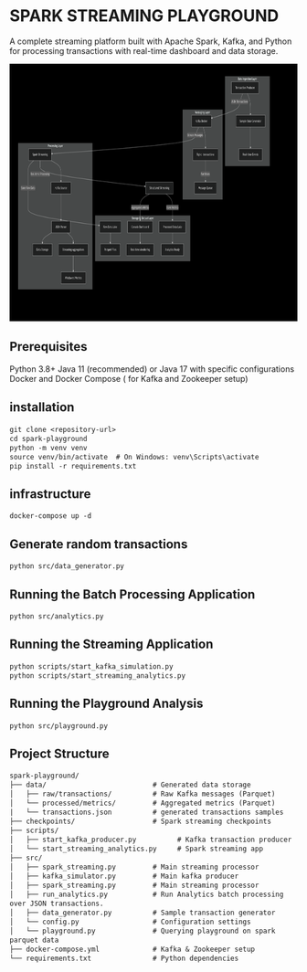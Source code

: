 # SPARK STREAMING PLAYGROUND

A complete streaming platform built with Apache Spark, Kafka, and Python for processing  transactions with real-time dashboard and data storage.

<img width="936" height="451" alt="image" src="workflow.png" />

## Prerequisites

Python 3.8+
Java 11 (recommended) or Java 17 with specific configurations
Docker and Docker Compose ( for Kafka and Zookeeper setup)

## installation
```
git clone <repository-url>
cd spark-playground
python -m venv venv
source venv/bin/activate  # On Windows: venv\Scripts\activate
pip install -r requirements.txt
```

## infrastructure
```
docker-compose up -d
```

## Generate random transactions
```
python src/data_generator.py
```


## Running the Batch Processing Application
```
python src/analytics.py
```

## Running the Streaming Application
```
python scripts/start_kafka_simulation.py
python scripts/start_streaming_analytics.py
```

## Running the Playground Analysis

```
python src/playground.py
```
## Project Structure

```
spark-playground/
├── data/                          # Generated data storage
│   ├── raw/transactions/          # Raw Kafka messages (Parquet)
│   └── processed/metrics/         # Aggregated metrics (Parquet)
|   └── transactions.json          # generated transactions samples
├── checkpoints/                   # Spark streaming checkpoints
├── scripts/
│   ├── start_kafka_producer.py          # Kafka transaction producer
│   └── start_streaming_analytics.py     # Spark streaming app
├── src/
│   ├── spark_streaming.py         # Main streaming processor
│   ├── kafka_simulator.py         # Main kafka producer
│   ├── spark_streaming.py         # Main streaming processor
│   ├── run_analytics.py           # Run Analytics batch processing over JSON transactions.
│   ├── data_generator.py          # Sample transaction generator
│   └── config.py                  # Configuration settings
│   └── playground.py              # Querying playground on spark parquet data
├── docker-compose.yml             # Kafka & Zookeeper setup
└── requirements.txt               # Python dependencies
```